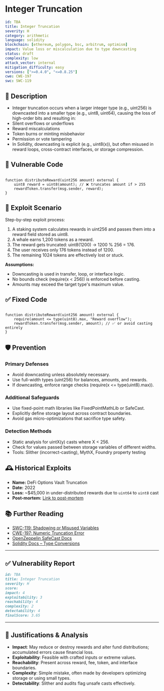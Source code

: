 # Integer Truncation

```YAML
id: TBA
title: Integer Truncation
severity: H
category: arithmetic
language: solidity
blockchain: [ethereum, polygon, bsc, arbitrum, optimism]
impact: Value loss or miscalculation due to type downcasting
status: draft
complexity: low
attack_vector: internal
mitigation_difficulty: easy
versions: [">=0.4.0", "<=0.8.25"]
cwe: CWE-197
swc: SWC-119
```

## 📝 Description

- Integer truncation occurs when a larger integer type (e.g., uint256) is downcasted into a smaller type (e.g., uint8, uint64), causing the loss of high-order bits and resulting in:
- Silent overflows or underflows
- Reward miscalculations
- Token burns or minting misbehavior
- Permission or vote tampering
- In Solidity, downcasting is explicit (e.g., uint8(x)), but often misused in reward loops, cross-contract interfaces, or storage compression.

## 🚨 Vulnerable Code

```solidity

function distributeReward(uint256 amount) external {
    uint8 reward = uint8(amount); // ❌ truncates amount if > 255
    rewardToken.transfer(msg.sender, reward);
}
```

## 🧪 Exploit Scenario

Step-by-step exploit process:

1. A staking system calculates rewards in uint256 and passes them into a reward field stored as uint8.
2. A whale earns 1,200 tokens as a reward.
3. The reward gets truncated: uint8(1200) → 1200 % 256 = 176.
4. The user receives only 176 tokens instead of 1200.
5. The remaining 1024 tokens are effectively lost or stuck.

**Assumptions:**

- Downcasting is used in transfer, loop, or interface logic.
- No bounds check (require(x < 256)) is enforced before casting.
- Amounts may exceed the target type's maximum value.

## ✅ Fixed Code

```solidity

function distributeReward(uint256 amount) external {
    require(amount <= type(uint8).max, "Reward overflow");
    rewardToken.transfer(msg.sender, amount); // ✅ or avoid casting entirely
}
```

## 🛡️ Prevention

### Primary Defenses

- Avoid downcasting unless absolutely necessary.
- Use full-width types (uint256) for balances, amounts, and rewards.
- If downcasting, enforce range checks (require(x <= type(uint8).max)).

### Additional Safeguards

- Use fixed-point math libraries like FixedPointMathLib or SafeCast.
- Explicitly define storage layout across contract boundaries.
- Avoid gas micro-optimizations that sacrifice type safety.

### Detection Methods

- Static analysis for uintX(y) casts where X < 256.
- Check for values passed between storage variables of different widths.
- Tools: Slither (incorrect-casting), MythX, Foundry property testing

## 🕰️ Historical Exploits
 
- **Name:** DeFi Options Vault Truncation 
- **Date:** 2022 
- **Loss:** ~$45,000 in under-distributed rewards due to `uint64` to `uint8` cast 
- **Post-mortem:** [Link to post-mortem](https://omniscia.io/) 
  
## 📚 Further Reading

- [SWC-119: Shadowing or Misused Variables](https://swcregistry.io/docs/SWC-119) 
- [CWE-197: Numeric Truncation Error](https://cwe.mitre.org/data/definitions/197.html) 
- [OpenZeppelin SafeCast Docs](https://docs.openzeppelin.com/contracts/4.x/api/utils#SafeCast) 
- [Solidity Docs – Type Conversions](https://docs.soliditylang.org/en/latest/types.html#implicit-conversions) 

---

## ✅ Vulnerability Report

```markdown
id: TBA
title: Integer Truncation
severity: H
score:
impact: 4  
exploitability: 3  
reachability: 4 
complexity: 2   
detectability: 4   
finalScore: 3.65
```

---

## 📄 Justifications & Analysis

- **Impact**: May reduce or destroy rewards and alter fund distributions; accumulated errors cause financial loss.
- **Exploitability**: Feasible with crafted inputs or extreme values.
- **Reachability**: Present across reward, fee, token, and interface boundaries.
- **Complexity**: Simple mistake, often made by developers optimizing storage or using small types.
- **Detectability**: Slither and audits flag unsafe casts effectively.
